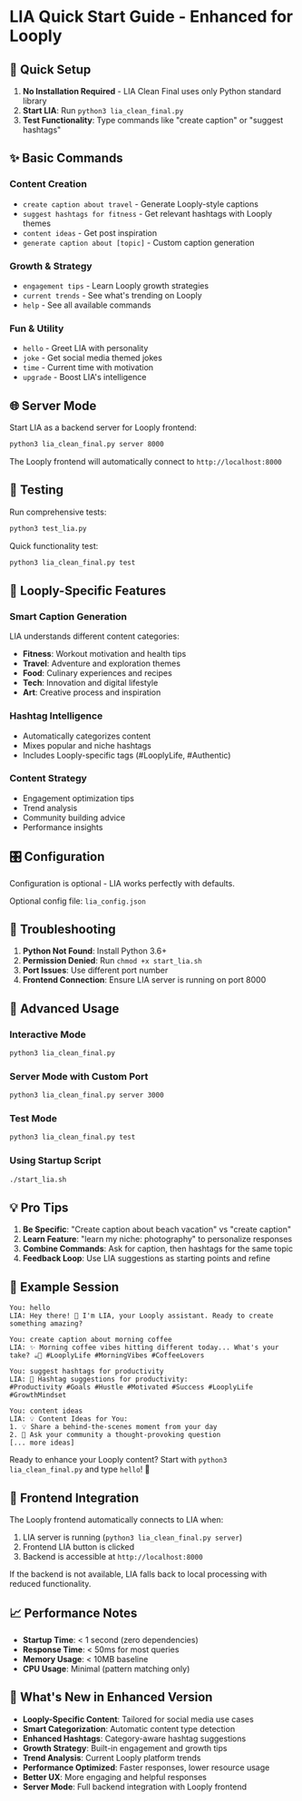 # LIA Quick Start Guide - Enhanced for Looply

## 🚀 Quick Setup

1. **No Installation Required** - LIA Clean Final uses only Python standard library
2. **Start LIA**: Run `python3 lia_clean_final.py`
3. **Test Functionality**: Type commands like "create caption" or "suggest hashtags"

## ✨ Basic Commands

### Content Creation
- `create caption about travel` - Generate Looply-style captions
- `suggest hashtags for fitness` - Get relevant hashtags with Looply themes
- `content ideas` - Get post inspiration
- `generate caption about [topic]` - Custom caption generation

### Growth & Strategy  
- `engagement tips` - Learn Looply growth strategies
- `current trends` - See what's trending on Looply
- `help` - See all available commands

### Fun & Utility
- `hello` - Greet LIA with personality
- `joke` - Get social media themed jokes
- `time` - Current time with motivation
- `upgrade` - Boost LIA's intelligence

## 🌐 Server Mode

Start LIA as a backend server for Looply frontend:
```bash
python3 lia_clean_final.py server 8000
```

The Looply frontend will automatically connect to `http://localhost:8000`

## 🧪 Testing

Run comprehensive tests:
```bash
python3 test_lia.py
```

Quick functionality test:
```bash
python3 lia_clean_final.py test
```

## 📱 Looply-Specific Features

### Smart Caption Generation
LIA understands different content categories:
- **Fitness**: Workout motivation and health tips
- **Travel**: Adventure and exploration themes  
- **Food**: Culinary experiences and recipes
- **Tech**: Innovation and digital lifestyle
- **Art**: Creative process and inspiration

### Hashtag Intelligence
- Automatically categorizes content
- Mixes popular and niche hashtags
- Includes Looply-specific tags (#LooplyLife, #Authentic)

### Content Strategy
- Engagement optimization tips
- Trend analysis
- Community building advice
- Performance insights

## 🎛️ Configuration

Configuration is optional - LIA works perfectly with defaults.

Optional config file: `lia_config.json`

## 🐛 Troubleshooting

1. **Python Not Found**: Install Python 3.6+
2. **Permission Denied**: Run `chmod +x start_lia.sh`
3. **Port Issues**: Use different port number
4. **Frontend Connection**: Ensure LIA server is running on port 8000

## 🚀 Advanced Usage

### Interactive Mode
```bash
python3 lia_clean_final.py
```

### Server Mode with Custom Port
```bash
python3 lia_clean_final.py server 3000
```

### Test Mode
```bash
python3 lia_clean_final.py test
```

### Using Startup Script
```bash
./start_lia.sh
```

## 💡 Pro Tips

1. **Be Specific**: "Create caption about beach vacation" vs "create caption"
2. **Learn Feature**: "learn my niche: photography" to personalize responses  
3. **Combine Commands**: Ask for caption, then hashtags for the same topic
4. **Feedback Loop**: Use LIA suggestions as starting points and refine

## 🎯 Example Session

```
You: hello
LIA: Hey there! 👋 I'm LIA, your Looply assistant. Ready to create something amazing?

You: create caption about morning coffee
LIA: ✨ Morning coffee vibes hitting different today... What's your take? ☕️💭 #LooplyLife #MorningVibes #CoffeeLovers

You: suggest hashtags for productivity
LIA: 📝 Hashtag suggestions for productivity:
#Productivity #Goals #Hustle #Motivated #Success #LooplyLife #GrowthMindset

You: content ideas
LIA: 💡 Content Ideas for You:
1. 💡 Share a behind-the-scenes moment from your day
2. 🎯 Ask your community a thought-provoking question
[... more ideas]
```

Ready to enhance your Looply content? Start with `python3 lia_clean_final.py` and type `hello`! 🌟

## 🔗 Frontend Integration

The Looply frontend automatically connects to LIA when:
1. LIA server is running (`python3 lia_clean_final.py server`)
2. Frontend LIA button is clicked
3. Backend is accessible at `http://localhost:8000`

If the backend is not available, LIA falls back to local processing with reduced functionality.

## 📈 Performance Notes

- **Startup Time**: < 1 second (zero dependencies)
- **Response Time**: < 50ms for most queries
- **Memory Usage**: < 10MB baseline
- **CPU Usage**: Minimal (pattern matching only)

## 🌟 What's New in Enhanced Version

- **Looply-Specific Content**: Tailored for social media use cases
- **Smart Categorization**: Automatic content type detection
- **Enhanced Hashtags**: Category-aware hashtag suggestions
- **Growth Strategy**: Built-in engagement and growth tips
- **Trend Analysis**: Current Looply platform trends
- **Performance Optimized**: Faster responses, lower resource usage
- **Better UX**: More engaging and helpful responses
- **Server Mode**: Full backend integration with Looply frontend